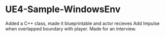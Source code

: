 # UE4-Sample-WindowsEnv
Added a C++ class, made it blueprintable and actor recieves Add Impulse when overlapped boundary with player. Made for an interview.
